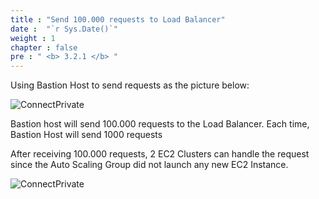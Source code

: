 ```yaml
---
title : "Send 100.000 requests to Load Balancer"
date :  "`r Sys.Date()`" 
weight : 1
chapter : false
pre : " <b> 3.2.1 </b> "
---
```

Using Bastion Host to send requests as the picture below:

![ConnectPrivate](/images/3.connect/3.2.1/0_Scaling.png)


Bastion host will send 100.000 requests to the Load Balancer. Each time, Bastion Host will send 1000 requests


After receiving 100.000 requests, 2 EC2 Clusters can handle the request since the Auto Scaling Group did not launch any new EC2 Instance.

![ConnectPrivate](/images/3.connect/3.2.1/1_Scaling.png)